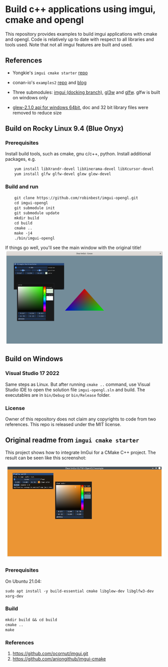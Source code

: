 # Build c++ applications using imgui, cmake and opengl

This repository provides examples to build imgui applications with cmake and opengl. Code is relatively up to date with respect to all libraries and tools used. Note that not all imgui features are built and used.


## References
- Yongkie's `imgui cmake starter` [repo](https://gitlab.com/ywiyogo/imgui-cmake-starter.git)

- conan-io's `examples2` [repo](https://github.com/conan-io/examples2.git) and [blog](https://blog.conan.io/2019/06/26/An-introduction-to-the-Dear-ImGui-library.html)

- Three submodules: [imgui (docking branch)](https://github.com/ocornut/imgui.git), [gl3w](https://github.com/skaslev/gl3w.git) and [glfw](https://github.com/glfw/glfw.git). glfw is built on windows only

- [glew-2.1.0 api for windows 64bit](https://sourceforge.net/projects/glew/files/glew/2.1.0/glew-2.1.0-win32.zip), doc and 32 bit library files were removed to reduce size

## Build on Rocky Linux 9.4 (Blue Onyx)

### Prerequisites

Install build tools, such as cmake, gnu c/c++, python. Install additional packages, e.g.

```
    yum install libXrandr-devel libXinerama-devel libXcursor-devel
    yum install glfw glfw-devel glew glew-devel
```


### Build and run

```
    git clone https://github.com/robinbest/imgui-opengl.git
    cd imgui-opengl
    git submodule init
    git submodule update
    mkdir build
    cd build
    cmake ..
    make -j4
    ./bin/imgui-opengl
```

If things go well, you'll see the main window with the original title!
![OpenGL Example](./images/opengl0.png)

## Build on Windows

### Visual Studio 17 2022

Same steps as Linux. But after running `cmake ..` command, use Visual Studio IDE to open the solution file `imgui-opengl.sln` and build. The executables are in `bin/Debug` or `bin/Release` folder.

### License

Owner of this repository does not claim any copyrights to code from two references. This repo is released under the MIT license.


## Original readme from `imgui cmake starter`

This project shows how to integrate ImGui for a CMake C++ project. The result can be seen like this screenshot:

![CMake Example](./images/screenshot.png)

### Prerequisites

On Ubuntu 21.04:

```
sudo apt install -y build-essential cmake libglew-dev libglfw3-dev xorg-dev
```

### Build

```
mkdir build && cd build
cmake ..
make
```

### References

1. https://github.com/ocornut/imgui.git
2. https://github.com/aniongithub/imgui-cmake